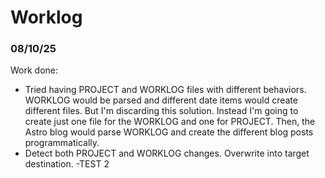 # Worklog

### 08/10/25
Work done: 
- Tried having PROJECT and WORKLOG files with different behaviors. WORKLOG would 
be parsed and different date items would create different files. But I'm discarding this
solution. Instead I'm going to create just one file for the WORKLOG and one for PROJECT.
Then, the Astro blog would parse WORKLOG and create the different blog posts programmatically.
- Detect both PROJECT and WORKLOG changes. Overwrite into target destination.
-TEST 2



